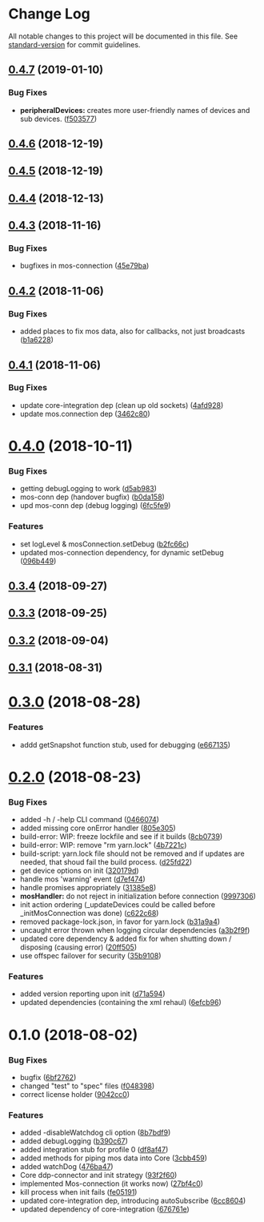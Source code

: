 # Change Log

All notable changes to this project will be documented in this file. See [standard-version](https://github.com/conventional-changelog/standard-version) for commit guidelines.

<a name="0.4.7"></a>
## [0.4.7](https://github.com/nrkno/tv-automation-mos-gateway/compare/v0.4.6...v0.4.7) (2019-01-10)


### Bug Fixes

* **peripheralDevices:** creates more user-friendly names of devices and sub devices. ([f503577](https://github.com/nrkno/tv-automation-mos-gateway/commit/f503577))



<a name="0.4.6"></a>
## [0.4.6](https://github.com/nrkno/tv-automation-mos-gateway/compare/v0.4.5...v0.4.6) (2018-12-19)



<a name="0.4.5"></a>
## [0.4.5](https://github.com/nrkno/tv-automation-mos-gateway/compare/v0.4.4...v0.4.5) (2018-12-19)



<a name="0.4.4"></a>
## [0.4.4](https://github.com/nrkno/tv-automation-mos-gateway/compare/v0.4.3...v0.4.4) (2018-12-13)



<a name="0.4.3"></a>
## [0.4.3](https://github.com/nrkno/tv-automation-mos-gateway/compare/v0.4.2...v0.4.3) (2018-11-16)


### Bug Fixes

* bugfixes in mos-connection ([45e79ba](https://github.com/nrkno/tv-automation-mos-gateway/commit/45e79ba))



<a name="0.4.2"></a>
## [0.4.2](https://github.com/nrkno/tv-automation-mos-gateway/compare/v0.4.1...v0.4.2) (2018-11-06)


### Bug Fixes

* added places to fix mos data, also for callbacks, not just broadcasts ([b1a6228](https://github.com/nrkno/tv-automation-mos-gateway/commit/b1a6228))



<a name="0.4.1"></a>
## [0.4.1](https://github.com/nrkno/tv-automation-mos-gateway/compare/v0.4.0...v0.4.1) (2018-11-06)


### Bug Fixes

* update core-integration dep (clean up old sockets) ([4afd928](https://github.com/nrkno/tv-automation-mos-gateway/commit/4afd928))
* update mos.connection dep ([3462c80](https://github.com/nrkno/tv-automation-mos-gateway/commit/3462c80))



<a name="0.4.0"></a>
# [0.4.0](https://github.com/nrkno/tv-automation-mos-gateway/compare/v0.3.4...v0.4.0) (2018-10-11)


### Bug Fixes

* getting debugLogging to work ([d5ab983](https://github.com/nrkno/tv-automation-mos-gateway/commit/d5ab983))
* mos-conn dep (handover bugfix) ([b0da158](https://github.com/nrkno/tv-automation-mos-gateway/commit/b0da158))
* upd mos-conn dep (debug logging) ([6fc5fe9](https://github.com/nrkno/tv-automation-mos-gateway/commit/6fc5fe9))


### Features

* set logLevel & mosConnection.setDebug ([b2fc66c](https://github.com/nrkno/tv-automation-mos-gateway/commit/b2fc66c))
* updated mos-connection dependency, for dynamic setDebug ([096b449](https://github.com/nrkno/tv-automation-mos-gateway/commit/096b449))



<a name="0.3.4"></a>
## [0.3.4](https://github.com/nrkno/tv-automation-mos-gateway/compare/v0.3.3...v0.3.4) (2018-09-27)



<a name="0.3.3"></a>
## [0.3.3](https://github.com/nrkno/tv-automation-mos-gateway/compare/v0.3.2...v0.3.3) (2018-09-25)



<a name="0.3.2"></a>
## [0.3.2](https://github.com/nrkno/tv-automation-mos-gateway/compare/v0.3.1...v0.3.2) (2018-09-04)



<a name="0.3.1"></a>
## [0.3.1](https://github.com/nrkno/tv-automation-mos-gateway/compare/v0.3.0...v0.3.1) (2018-08-31)



<a name="0.3.0"></a>
# [0.3.0](https://github.com/nrkno/tv-automation-mos-gateway/compare/v0.2.0...v0.3.0) (2018-08-28)


### Features

* addd getSnapshot function stub, used for debugging ([e667135](https://github.com/nrkno/tv-automation-mos-gateway/commit/e667135))



<a name="0.2.0"></a>
# [0.2.0](https://github.com/nrkno/tv-automation-mos-gateway/compare/v0.1.0...v0.2.0) (2018-08-23)


### Bug Fixes

* added -h / -help CLI command ([0466074](https://github.com/nrkno/tv-automation-mos-gateway/commit/0466074))
* added missing core onError handler ([805e305](https://github.com/nrkno/tv-automation-mos-gateway/commit/805e305))
* build-error: WIP: freeze lockfile and see if it builds ([8cb0739](https://github.com/nrkno/tv-automation-mos-gateway/commit/8cb0739))
* build-error: WIP: remove "rm yarn.lock" ([4b7221c](https://github.com/nrkno/tv-automation-mos-gateway/commit/4b7221c))
* build-script: yarn.lock file should not be removed and if updates are needed, that shoud fail the build process. ([d25fd22](https://github.com/nrkno/tv-automation-mos-gateway/commit/d25fd22))
* get device options on init ([320179d](https://github.com/nrkno/tv-automation-mos-gateway/commit/320179d))
* handle mos 'warning' event ([d7ef474](https://github.com/nrkno/tv-automation-mos-gateway/commit/d7ef474))
* handle promises appropriately ([31385e8](https://github.com/nrkno/tv-automation-mos-gateway/commit/31385e8))
* **mosHandler:** do not reject in initialization before connection ([9997306](https://github.com/nrkno/tv-automation-mos-gateway/commit/9997306))
* init action ordering (_updateDevices could be called before _initMosConnection was done) ([c622c68](https://github.com/nrkno/tv-automation-mos-gateway/commit/c622c68))
* removed package-lock.json, in favor for yarn.lock ([b31a9a4](https://github.com/nrkno/tv-automation-mos-gateway/commit/b31a9a4))
* uncaught error thrown when logging circular dependencies ([a3b2f9f](https://github.com/nrkno/tv-automation-mos-gateway/commit/a3b2f9f))
* updated core dependency & added fix for when shutting down / disposing (causing error) ([20ff505](https://github.com/nrkno/tv-automation-mos-gateway/commit/20ff505))
* use offspec failover for security ([35b9108](https://github.com/nrkno/tv-automation-mos-gateway/commit/35b9108))


### Features

* added version reporting upon init ([d71a594](https://github.com/nrkno/tv-automation-mos-gateway/commit/d71a594))
* updated dependencies (containing the xml rehaul) ([6efcb96](https://github.com/nrkno/tv-automation-mos-gateway/commit/6efcb96))



<a name="0.1.0"></a>
# 0.1.0 (2018-08-02)


### Bug Fixes

* bugfix ([6bf2762](https://github.com/nrkno/tv-automation-mos-gateway/commit/6bf2762))
* changed "test" to "spec" files ([f048398](https://github.com/nrkno/tv-automation-mos-gateway/commit/f048398))
* correct license holder ([9042cc0](https://github.com/nrkno/tv-automation-mos-gateway/commit/9042cc0))


### Features

* added -disableWatchdog cli option ([8b7bdf9](https://github.com/nrkno/tv-automation-mos-gateway/commit/8b7bdf9))
* added debugLogging ([b390c67](https://github.com/nrkno/tv-automation-mos-gateway/commit/b390c67))
* added integration stub for profile 0 ([df8af47](https://github.com/nrkno/tv-automation-mos-gateway/commit/df8af47))
* added methods for piping mos data into Core ([3cbb459](https://github.com/nrkno/tv-automation-mos-gateway/commit/3cbb459))
* added watchDog ([476ba47](https://github.com/nrkno/tv-automation-mos-gateway/commit/476ba47))
* Core ddp-connector and init strategy ([93f2f60](https://github.com/nrkno/tv-automation-mos-gateway/commit/93f2f60))
* implemented Mos-connection (it works now) ([27bf4c0](https://github.com/nrkno/tv-automation-mos-gateway/commit/27bf4c0))
* kill process when init fails ([fe05191](https://github.com/nrkno/tv-automation-mos-gateway/commit/fe05191))
* updated core-integration dep, introducing autoSubscribe ([6cc8604](https://github.com/nrkno/tv-automation-mos-gateway/commit/6cc8604))
* updated dependency of core-integration ([676761e](https://github.com/nrkno/tv-automation-mos-gateway/commit/676761e))
